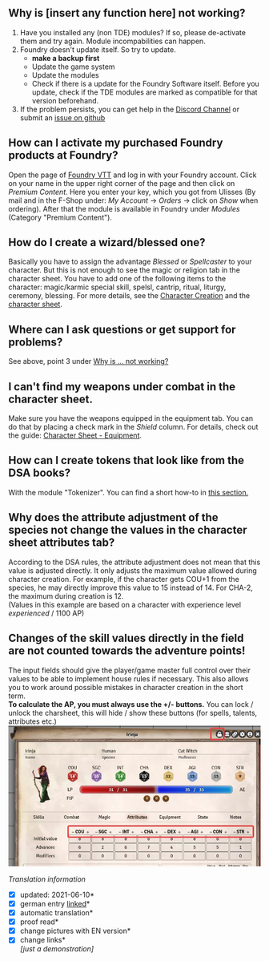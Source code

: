## Why is [insert any function here] not working?  

1. Have you installed any (non TDE) modules? If so, please de-activate them and try again. Module incompabilities can happen.
2. Foundry doesn't update itself. So try to update.  
	* **make a backup first**  
	* Update the game system  
	* Update the modules  
	* Check if there is a update for the Foundry Software itself. Before you update, check if the TDE modules are marked as compatible for that version beforehand. 
3. If the problem persists, you can get help in the [Discord Channel](https://discord.com/channels/170995199584108546/807029112215830588) or submit an [issue on github](https://github.com/Plushtoast/dsa5-foundryVTT/issues)

## How can I activate my purchased Foundry products at Foundry?
Open the page of [Foundry VTT](https://foundryvtt.com/) and log in with your Foundry account. Click on your name in the upper right corner of the page and then click on 
*Premium Content*. Here you enter your key, which you got from Ulisses (By mail and in the F-Shop under: *My Account* -> *Orders* -> click on *Show* when ordering). After that the module is available in Foundry under *Modules* (Category "Premium Content").

## How do I create a wizard/blessed one?
Basically you have to assign the advantage *Blessed* or *Spellcaster* to your character. But this is not enough to see the magic or religion tab in the character sheet. You have to add one of the following items to the character: magic/karmic special skill, spelsl, cantrip, ritual, liturgy, ceremony, blessing.
For more details, see the [Character Creation](en-character-creation) and the [character sheet](en-character-sheet).

## Where can I ask questions or get support for problems?
See above, point 3 under [Why is ... not working?](#why-is-insert-any-function-here-not-working)

## I can't find my weapons under combat in the character sheet.
Make sure you have the weapons equipped in the equipment tab. You can do that by placing a check mark in the *Shield* column. For details, check out the guide: [Character Sheet - Equipment](en-charactersheet#5-equipment).  

## How can I create tokens that look like from the DSA books?
With the module "Tokenizer". You can find a short how-to in [this section.](en-character-creation#11-portrait-and-token)

## Why does the attribute adjustment of the species not change the values in the character sheet attributes tab?
According to the DSA rules, the attribute adjustment does not mean that this value is adjusted directly. It only adjusts the maximum value allowed during character creation.
For example, if the character gets COU+1 from the species, he may directly improve this value to 15 instead of 14. For CHA-2, the maximum during creation is 12.  
(Values in this example are based on a character with experience level *experienced* / 1100 AP)

## Changes of the skill values directly in the field are not counted towards the adventure points!
The input fields should give the player/game master full control over their values to be able to implement house rules if necessary. This also allows you to work around possible mistakes in character creation in the short term.  
**To calculate the AP, you must always use the +/- buttons.** You can lock / unlock the charsheet, this will hide / show these buttons (for spells, talents, attributes etc.)  
![lock and unlock](images/en-faq-01.jpg)


*Translation information*  
*[x] updated: 2021-06-10*  
*[x] german entry [linked](de/de-FAQ.md)*  
*[x] automatic translation*  
*[x] proof read*  
*[x] change pictures with EN version*
*[x] change links*  
*[just a demonstration]*